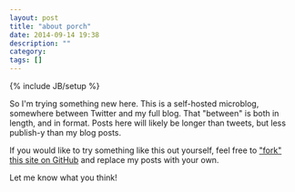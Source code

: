 ```yaml
---
layout: post
title: "about porch"
date: 2014-09-14 19:38
description: ""
category: 
tags: []
---
```

{% include JB/setup %}

So I'm trying something new here. This is a self-hosted microblog, somewhere between Twitter and my full blog. That "between" is both in length, and in format. Posts here will likely be longer than tweets, but less publish-y than my blog posts.

If you would like to try something like this out yourself, feel free to ["fork" this site on GitHub](https://github.com/kshaffer/porch) and replace my posts with your own. 

Let me know what you think!
